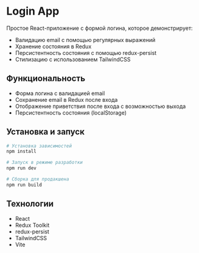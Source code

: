 # Login App

Простое React-приложение с формой логина, которое демонстрирует:
- Валидацию email с помощью регулярных выражений
- Хранение состояния в Redux
- Персистентность состояния с помощью redux-persist
- Стилизацию с использованием TailwindCSS

## Функциональность

- Форма логина с валидацией email
- Сохранение email в Redux после входа
- Отображение приветствия после входа с возможностью выхода
- Персистентность состояния (localStorage)

## Установка и запуск

```bash
# Установка зависимостей
npm install

# Запуск в режиме разработки
npm run dev

# Сборка для продакшена
npm run build
```

## Технологии

- React
- Redux Toolkit
- redux-persist
- TailwindCSS
- Vite 